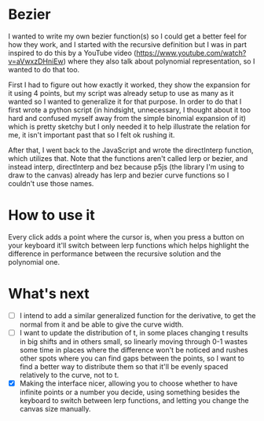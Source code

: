 # Bezier
I wanted to write my own bezier function(s) so I could get a better feel for how they work, and I started with the recursive definition but I was in part inspired to do this by a YouTube video (https://www.youtube.com/watch?v=aVwxzDHniEw) where they also talk about polynomial representation, so I wanted to do that too.

First I had to figure out how exactly it worked, they show the expansion for it using 4 points, but my script was already setup to use as many as it wanted so I wanted to generalize it for that purpose. In order to do that I first wrote a python script (in hindsight, unnecessary, I thought about it too hard and confused myself away from the simple binomial expansion of it) which is pretty sketchy but I only needed it to help illustrate the relation for me, it isn't important past that so I felt ok rushing it.

After that, I went back to the JavaScript and wrote the directInterp function, which utilizes that. Note that the functions aren't called lerp or bezier, and instead interp, directInterp and bez because p5js (the library I'm using to draw to the canvas) already has lerp and bezier curve functions so I couldn't use those names.

# How to use it
Every click adds a point where the cursor is, when you press a button on your keyboard it'll switch between lerp functions which helps highlight the difference in performance between the recursive solution and the polynomial one. 

# What's next
- [ ] I intend to add a similar generalized function for the derivative, to get the normal from it and be able to give the curve width. 
- [ ] I want to update the distribution of t, in some places changing t results in big shifts and in others small, so linearly moving through 0-1 wastes some time in places where the difference won't be noticed and rushes other spots where you can find gaps between the points, so I want to find a better way to distribute them so that it'll be evenly spaced relatively to the curve, not to t.
- [x] Making the interface nicer, allowing you to choose whether to have infinite points or a number you decide, using something besides the keyboard to switch between lerp functions, and letting you change the canvas size manually.
